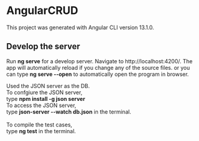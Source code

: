# AngularCRUD

This project was generated with Angular CLI version 13.1.0.

<h2>Develop the server</h2>

Run <b>ng serve</b> for a develop server. Navigate to http://localhost:4200/. The app will automatically reload if you change any of the source files. or you can type <b>ng serve --open</b> to automatically open the program in browser.

Used the JSON server as the DB. <br>
To confgiure the JSON server, <br>
  type <b>npm install -g json server</b> <br>
To access the JSON server, <br>
type <b> json-server --watch db.json</b> in the terminal.
<br> <br>
To compile the test cases, <br>
type <b>ng test</b> in the terminal.
